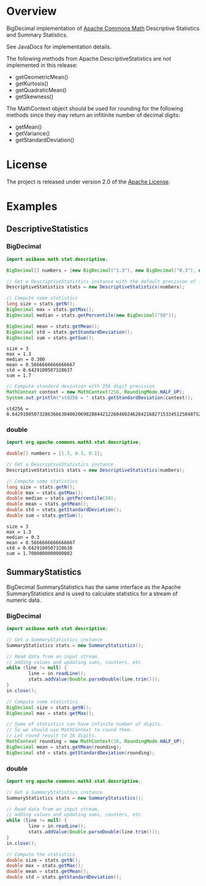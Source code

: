 # Overview

BigDecimal implementation of [Apache Commons Math](https://commons.apache.org/proper/commons-math/userguide/stat.html) Descriptive Statistics and Summary Statistics.

See JavaDocs for implementation details.

The following methods from Apache DescriptiveStatistics are _not_ implemented in this release:

- getGeometricMean()
- getKurtosis()
- getQuadraticMean()
- getSkewness()

The MathContext object should be used for rounding for the following methods since they may return an infitinite number of decimal digits:

- getMean()
- getVariance()
- getStandardDeviation()

# License

The project is released under version 2.0 of the [Apache License](LICENCE.md).

# Examples

## DescriptiveStatistics

### BigDecimal

```java
import axibase.math.stat.descriptive;

BigDecimal[] numbers = {new BigDecimal("1.3"), new BigDecimal("0.3"), new BigDecimal("0.1")};

// Get a DescriptiveStatistics instance with the default precision of 16 digits
DescriptiveStatistics stats = new DescriptiveStatistics(numbers);

// Compute some statistics
long size = stats.getN();
BigDecimal max = stats.getMax();
BigDecimal median = stats.getPercentile(new BigDecimal("50"));

BigDecimal mean = stats.getMean();
BigDecimal std = stats.getStandardDeviation();
BigDecimal sum = stats.getSum();
```

```
size = 3
max = 1.3
median = 0.300
mean = 0.5666666666666667
std = 0.6429100507328637
sum = 1.7
```

```java
// Compute standard deviation with 256 digit precision
MathContext context = new MathContext(256, RoundingMode.HALF_UP);
System.out.println("std256 = " stats.getStandardDeviation(context));
```

```
std256 = 0.6429100507328636663840020698288442122604602462042168271533451258487524279112433148600036472862405727387582388938630659235005210461543930677311557061223125970622348551846400953679001533442110739077534147619453047556859898336326044546221595799048295894202745

```


### double

```java
import org.apache.commons.math3.stat.descriptive;

double[] numbers = {1.3, 0.3, 0.1};

// Get a DescriptiveStatistics instance
DescriptiveStatistics stats = new DescriptiveStatistics(numbers);

// Compute some statistics
long size = stats.getN();
double max = stats.getMax();
double median = stats.getPercentile(50);
double mean = stats.getMean();
double std = stats.getStandardDeviation();
double sum = stats.getSum();
```

```
size = 3
max = 1.3
median = 0.3
mean = 0.5666666666666667
std = 0.6429100507328638
sum = 1.7000000000000002
```

## SummaryStatistics

BigDecimal SummaryStatistics has the same interface as the Apache SummaryStatistics
and is used to calculate statistics for a stream of numeric data.

### BigDecimal

```java
import axibase.math.stat.descriptive;

// Get a SummaryStatistics instance
SummaryStatistics stats = new SummaryStatistics();

// Read data from an input stream,
// adding values and updating sums, counters, etc.
while (line != null) {
        line = in.readLine();
        stats.addValue(Double.parseDouble(line.trim()));
}
in.close();

// Compute some statistics
BigDecimal size = stats.getN();
BigDecimal max = stats.getMax();

// Some of statistics can have infinite number of digits. 
// So we should use MathContext to round them.
// Let round result to 16 digits.
MathContext rounding = new MathContext(16, RoundingMode.HALF_UP);
BigDecimal mean = stats.getMean(rounding);
BigDecimal std = stats.getStandardDeviation(rounding);
```

### double

```java
import org.apache.commons.math3.stat.descriptive;

// Get a SummaryStatistics instance
SummaryStatistics stats = new SummaryStatistics();

// Read data from an input stream,
// adding values and updating sums, counters, etc.
while (line != null) {
        line = in.readLine();
        stats.addValue(Double.parseDouble(line.trim()));
}
in.close();

// Compute the statistics
double size = stats.getN();
double max = stats.getMax();
double mean = stats.getMean();
double std = stats.getStandardDeviation();
```
